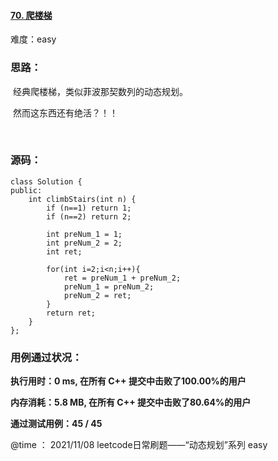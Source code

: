 #### [70. 爬楼梯](https://leetcode-cn.com/problems/climbing-stairs/)

难度：easy

### **思路：**

​		经典爬楼梯，类似菲波那契数列的动态规划。

​		然而这东西还有绝活？！！

​		

### **源码：**

```
class Solution {
public:
    int climbStairs(int n) {
        if (n==1) return 1;
        if (n==2) return 2;

        int preNum_1 = 1;
        int preNum_2 = 2;
        int ret;
        
        for(int i=2;i<n;i++){
            ret = preNum_1 + preNum_2;
            preNum_1 = preNum_2;
            preNum_2 = ret;
        }
        return ret;
    }
};
```



### **用例通过状况：**

**执行用时：0 ms, 在所有 C++ 提交中击败了100.00%的用户**

**内存消耗：5.8 MB, 在所有 C++ 提交中击败了80.64%的用户**

**通过测试用例：45 / 45**



@time ： 2021/11/08  leetcode日常刷题——“动态规划”系列  easy

